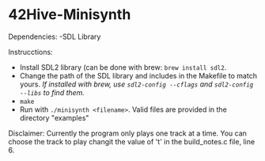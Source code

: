 # 42Hive-Minisynth

Dependencies:
-SDL Library

Instrucctions:
- Install SDL2 library (can be done with brew: ```brew install sdl2```.
- Change the path of the SDL library and includes in the Makefile to match yours.
    *If installed with brew, use ```sdl2-config --cflags``` and ```sdl2-config --libs``` to find them.*
- ```make```
- Run with ```./minisynth <filename>```. Valid files are provided in the directory "examples"

Disclaimer:
Currently the program only plays one track at a time. You can choose the track to play changit the value of 't' in
the build_notes.c file, line 6.
